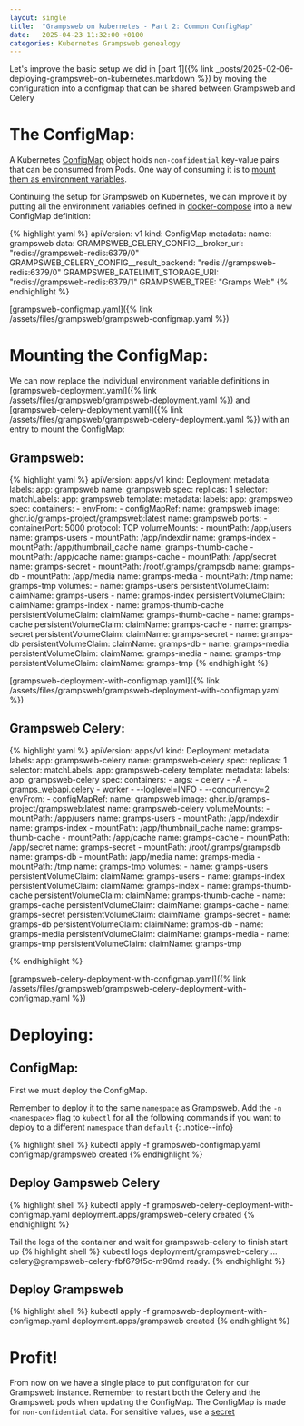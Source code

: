 ```yaml
---
layout: single
title:  "Grampsweb on kubernetes - Part 2: Common ConfigMap"
date:   2025-04-23 11:32:00 +0100
categories: Kubernetes Grampsweb genealogy
---
```

Let's improve the basic setup we did in [part 1]({% link _posts/2025-02-06-deploying-grampsweb-on-kubernetes.markdown %}) by moving the configuration into a configmap that can be shared between Grampsweb and Celery

# The ConfigMap:
A Kubernetes [ConfigMap](https://kubernetes.io/docs/concepts/configuration/configmap/) object holds `non-confidential` key-value pairs that can be consumed from Pods. 
One way of consuming it is to [mount them as environment variables](https://kubernetes.io/docs/concepts/configuration/configmap/#using-configmaps-as-environment-variables).

Continuing the setup for Grampsweb on Kubernetes, we can improve it by putting all the environment variables defined in [docker-compose](https://raw.githubusercontent.com/gramps-project/gramps-web-docs/main/examples/docker-compose-base/docker-compose.yml) into a new ConfigMap definition:

{% highlight yaml %}
apiVersion: v1
kind: ConfigMap
metadata:
  name: grampsweb
data:
  GRAMPSWEB_CELERY_CONFIG__broker_url: "redis://grampsweb-redis:6379/0"
  GRAMPSWEB_CELERY_CONFIG__result_backend: "redis://grampsweb-redis:6379/0"
  GRAMPSWEB_RATELIMIT_STORAGE_URI: "redis://grampsweb-redis:6379/1"
  GRAMPSWEB_TREE: "Gramps Web"
{% endhighlight %}

[grampsweb-configmap.yaml]({% link /assets/files/grampsweb/grampsweb-configmap.yaml %})

# Mounting the ConfigMap:

We can now replace the individual environment variable definitions in [grampsweb-deployment.yaml]({% link /assets/files/grampsweb/grampsweb-deployment.yaml %}) and [grampsweb-celery-deployment.yaml]({% link /assets/files/grampsweb/grampsweb-celery-deployment.yaml %}) with an entry to mount the ConfigMap:

## Grampsweb:

{% highlight yaml %}
apiVersion: apps/v1
kind: Deployment
metadata:
  labels:
    app: grampsweb
  name: grampsweb
spec:
  replicas: 1
  selector:
    matchLabels:
      app: grampsweb
  template:
    metadata:
      labels:
        app: grampsweb
    spec:
      containers:
        - envFrom:
          - configMapRef:
              name: grampsweb
          image: ghcr.io/gramps-project/grampsweb:latest
          name: grampsweb
          ports:
            - containerPort: 5000
              protocol: TCP
          volumeMounts:
            - mountPath: /app/users
              name: gramps-users
            - mountPath: /app/indexdir
              name: gramps-index
            - mountPath: /app/thumbnail_cache
              name: gramps-thumb-cache
            - mountPath: /app/cache
              name: gramps-cache
            - mountPath: /app/secret
              name: gramps-secret
            - mountPath: /root/.gramps/grampsdb
              name: gramps-db
            - mountPath: /app/media
              name: gramps-media
            - mountPath: /tmp
              name: gramps-tmp
      volumes:
        - name: gramps-users
          persistentVolumeClaim:
            claimName: gramps-users
        - name: gramps-index
          persistentVolumeClaim:
            claimName: gramps-index
        - name: gramps-thumb-cache
          persistentVolumeClaim:
            claimName: gramps-thumb-cache
        - name: gramps-cache
          persistentVolumeClaim:
            claimName: gramps-cache
        - name: gramps-secret
          persistentVolumeClaim:
            claimName: gramps-secret
        - name: gramps-db
          persistentVolumeClaim:
            claimName: gramps-db
        - name: gramps-media
          persistentVolumeClaim:
            claimName: gramps-media
        - name: gramps-tmp
          persistentVolumeClaim:
            claimName: gramps-tmp
{% endhighlight %}

[grampsweb-deployment-with-configmap.yaml]({% link /assets/files/grampsweb/grampsweb-deployment-with-configmap.yaml %})

## Grampsweb Celery:

{% highlight yaml %}
apiVersion: apps/v1
kind: Deployment
metadata:
  labels:
    app: grampsweb-celery
  name: grampsweb-celery
spec:
  replicas: 1
  selector:
    matchLabels:
      app: grampsweb-celery
  template:
    metadata:
      labels:
        app: grampsweb-celery
    spec:
      containers:
        - args:
            - celery
            - -A
            - gramps_webapi.celery
            - worker
            - --loglevel=INFO
            - --concurrency=2
          envFrom:
          - configMapRef:
              name: grampsweb
          image: ghcr.io/gramps-project/grampsweb:latest
          name: grampsweb-celery
          volumeMounts:
            - mountPath: /app/users
              name: gramps-users
            - mountPath: /app/indexdir
              name: gramps-index
            - mountPath: /app/thumbnail_cache
              name: gramps-thumb-cache
            - mountPath: /app/cache
              name: gramps-cache
            - mountPath: /app/secret
              name: gramps-secret
            - mountPath: /root/.gramps/grampsdb
              name: gramps-db
            - mountPath: /app/media
              name: gramps-media
            - mountPath: /tmp
              name: gramps-tmp
      volumes:
        - name: gramps-users
          persistentVolumeClaim:
            claimName: gramps-users
        - name: gramps-index
          persistentVolumeClaim:
            claimName: gramps-index
        - name: gramps-thumb-cache
          persistentVolumeClaim:
            claimName: gramps-thumb-cache
        - name: gramps-cache
          persistentVolumeClaim:
            claimName: gramps-cache
        - name: gramps-secret
          persistentVolumeClaim:
            claimName: gramps-secret
        - name: gramps-db
          persistentVolumeClaim:
            claimName: gramps-db
        - name: gramps-media
          persistentVolumeClaim:
            claimName: gramps-media
        - name: gramps-tmp
          persistentVolumeClaim:
            claimName: gramps-tmp

{% endhighlight %}

[grampsweb-celery-deployment-with-configmap.yaml]({% link /assets/files/grampsweb/grampsweb-celery-deployment-with-configmap.yaml %})

# Deploying:

## ConfigMap:
First we must deploy the ConfigMap. 

Remember to deploy it to the same `namespace` as Grampsweb. Add the `-n <namespace>` flag to `kubectl` for all the following commands if you want to deploy to a different `namespace` than `default`
{: .notice--info}

{% highlight shell %}
kubectl apply -f grampsweb-configmap.yaml
configmap/grampsweb created
{% endhighlight %}

## Deploy Gampsweb Celery
{% highlight shell %}
kubectl apply -f grampsweb-celery-deployment-with-configmap.yaml
deployment.apps/grampsweb-celery created
{% endhighlight %}

Tail the logs of the container and wait for grampsweb-celery to finish start up
{% highlight shell %}
kubectl logs deployment/grampsweb-celery
...
<timestamp> celery@grampsweb-celery-fbf679f5c-m96md ready.
{% endhighlight %}

## Deploy Grampsweb
{% highlight shell %}
kubectl apply -f grampsweb-deployment-with-configmap.yaml
deployment.apps/grampsweb created
{% endhighlight %}

# Profit!

From now on we have a single place to put configuration for our Grampsweb instance. Remember to restart both the Celery and the Grampsweb pods when updating the ConfigMap.
The ConfigMap is made for `non-confidential` data. For sensitive values, use a [secret](https://kubernetes.io/docs/concepts/configuration/secret/)
